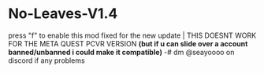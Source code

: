 # No-Leaves-V1.4
press "f" to enable this mod fixed for the new update | THIS DOESNT WORK FOR THE META QUEST PCVR VERSION  **(but if u can slide over a account banned/unbanned i could make it compatible)** -#  dm @seayoooo on discord if any problems
